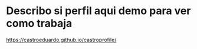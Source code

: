 # Describo si perfil aqui demo para ver como trabaja


https://castroeduardo.github.io/castroprofile/
